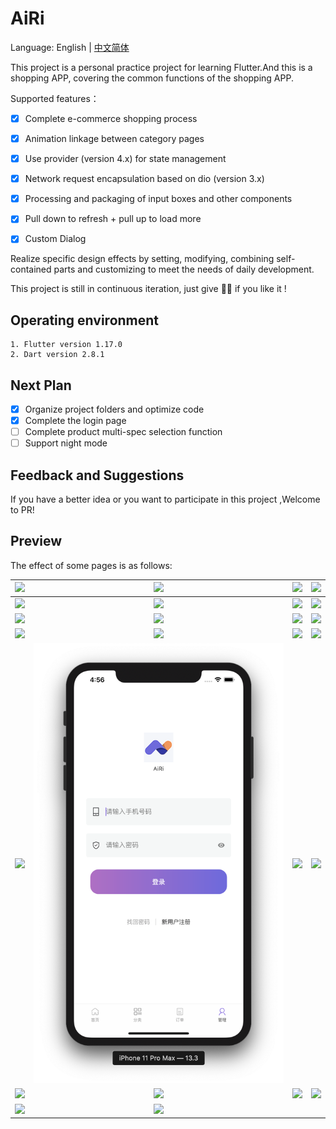 # AiRi

Language: English | [中文简体](https://github.com/xieyezi/flutter-shopping-ArRi)

This project is a personal practice project for learning Flutter.And this is a shopping APP, covering the common functions of the shopping APP.

Supported features：

- [x]  Complete e-commerce shopping process
- [x]  Animation linkage between category pages
- [x]  Use provider (version 4.x) for state management
- [x]  Network request encapsulation based on dio (version 3.x)
- [x]  Processing and packaging of input boxes and other components
- [x]  Pull down to refresh + pull up to load more
- [x]  Custom Dialog


Realize specific design effects by setting, modifying, combining self-contained parts and customizing to meet the needs of daily development.

This project is still in continuous iteration, just give 🌟🌟 if you like it !

## Operating environment

```
1. Flutter version 1.17.0
2. Dart version 2.8.1
```


## Next Plan

- [x]  Organize project folders and optimize code
- [x]  Complete the login page
- [ ]  Complete product multi-spec selection function
- [ ]  Support night mode

## Feedback and Suggestions

If you have a better idea or you want to participate in this project ,Welcome to PR!

## Preview

The effect of some pages is as follows:

| ![](./screenshot/Screenshot_1.png)  | ![](./screenshot/Screenshot_2.png)  | ![](./screenshot/Screenshot_3.png)  | ![](./screenshot/Screenshot_4.png)  |
| :---------------------------------: | :---------------------------------: | :---------------------------------: | :---------------------------------: |
| ![](./screenshot/Screenshot_5.png)  | ![](./screenshot/Screenshot_6.png)  | ![](./screenshot/Screenshot_7.png)  | ![](./screenshot/Screenshot_8.png)  |
| ![](./screenshot/Screenshot_9.png)  | ![](./screenshot/Screenshot_10.png) | ![](./screenshot/Screenshot_11.png) | ![](./screenshot/Screenshot_12.png) |
| ![](./screenshot/Screenshot_13.png) | ![](./screenshot/Screenshot_14.png) | ![](./screenshot/Screenshot_17.png) | ![](./screenshot/Screenshot_18.png) |
| ![](./screenshot/Screenshot_15.png) | ![](./screenshot/Screenshot_19.png) | ![](./screenshot/Screenshot_20.png) | ![](./screenshot/Screenshot_21.png) |
| ![](./screenshot/Screenshot_22.jpg) | ![](./screenshot/Screenshot_23.jpg) | ![](./screenshot/Screenshot_24.jpg) | ![](./screenshot/Screenshot_25.jpg) |
| ![](./screenshot/Screenshot_26.jpg) | ![](./screenshot/Screenshot_27.jpg) |                                     |                                     |
